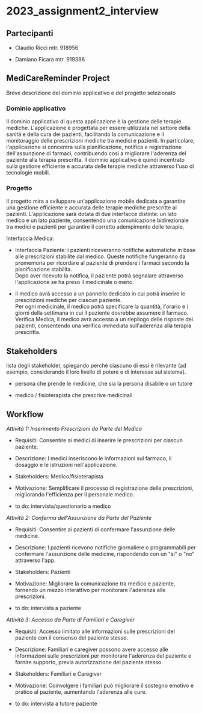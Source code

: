 # 2023_assignment2_interview

## Partecipanti

- Claudio Ricci mtr. 918956

- Damiano Ficara mtr. 919386

## MediCareReminder Project
Breve descrizione del dominio applicativo e del progetto selezionato

### Dominio applicativo
Il dominio applicativo di questa applicazione è la gestione delle terapie mediche. L'applicazione è progettata per essere utilizzata nel settore della sanità e della cura dei pazienti, facilitando la comunicazione e il monitoraggio delle prescrizioni mediche tra medici e pazienti. In particolare, l'applicazione si concentra sulla pianificazione, notifica e registrazione dell'assunzione di farmaci, contribuendo così a migliorare l'aderenza del paziente alla terapia prescritta. Il dominio applicativo è quindi incentrato sulla gestione efficiente e accurata delle terapie mediche attraverso l'uso di tecnologie mobili.

### Progetto
Il progetto mira a sviluppare un'applicazione mobile dedicata a garantire una gestione efficiente e accurata delle terapie mediche prescritte ai pazienti. L'applicazione sarà dotata di due interfacce distinte: un lato medico e un lato paziente, consentendo una comunicazione bidirezionale tra medici e pazienti per garantire il corretto adempimento delle terapie.

Interfaccia Medica:

- Interfaccia Paziente: i pazienti riceveranno notifiche automatiche in base alle prescrizioni stabilite dal medico. Queste notifiche fungeranno da promemoria per ricordare al paziente di prendere i farmaci secondo la pianificazione stabilita.\
Dopo aver ricevuto la notifica, il paziente potrà segnalare attraverso l'applicazione se ha preso il medicinale o meno.

- Il medico avrà accesso a un pannello dedicato in cui potrà inserire le prescrizioni mediche per ciascun paziente.\
Per ogni medicinale, il medico potrà specificare la quantità, l'orario e i giorni della settimana in cui il paziente dovrebbe assumere il farmaco. Verifica Medica, il medico avrà accesso a un riepilogo delle risposte dei pazienti, consentendo una verifica immediata sull'aderenza alla terapia prescritta.


## Stakeholders
lista degli stakeholder, spiegando perché ciascuno di essi è rilevante (ad esempio, considerando il loro livello di potere e di interesse sul sistema).

- persona che prende le medicine, che sia la persona disabile o un tutore

- medico / fisioterapista che prescrive medicinali


## Workflow
*Attività 1: Inserimento Prescrizioni da Parte del Medico*

- Requisiti: Consentire ai medici di inserire le prescrizioni per ciascun paziente.

- Descrizione: I medici inseriscono le informazioni sul farmaco, il dosaggio e le istruzioni nell'applicazione.

- Stakeholders: Medico/fisioterapista

- Motivazione: Semplificare il processo di registrazione delle prescrizioni, migliorando l'efficienza per il personale medico.

- to do: intervista/questionario a medico

*Attività 2: Conferma dell'Assunzione da Parte del Paziente*

- Requisiti: Consentire ai pazienti di confermare l'assunzione delle medicine.

- Descrizione: I pazienti ricevono notifiche giornaliere o programmabili per confermare l'assunzione delle medicine, rispondendo con un "sì" o "no" attraverso l'app.

- Stakeholders: Pazienti

- Motivazione: Migliorare la comunicazione tra medico e paziente, fornendo un mezzo interattivo per monitorare l'aderenza alle prescrizioni.

- to do: intervista a paziente

*Attività 3: Accesso da Parte di Familiari e Caregiver*

- Requisiti: Accesso limitato alle informazioni sulle prescrizioni del paziente con il consenso del paziente stesso.

- Descrizione: Familiari e caregiver possono avere accesso alle informazioni sulle prescrizioni per monitorare l'aderenza del paziente e fornire supporto, previa autorizzazione del paziente stesso.

- Stakeholders: Familiari e Caregiver

- Motivazione: Coinvolgere i familiari può migliorare il sostegno emotivo e pratico al paziente, aumentando l'aderenza alle cure.

- to do: intervista a tutore paziente
